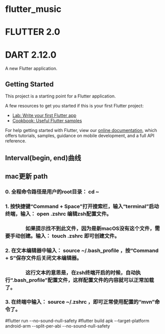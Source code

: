 # flutter_music

# FLUTTER 2.0
# DART 2.12.0
A new Flutter application.
## Getting Started

This project is a starting point for a Flutter application.

A few resources to get you started if this is your first Flutter project:

- [Lab: Write your first Flutter app](https://flutter.dev/docs/get-started/codelab)
- [Cookbook: Useful Flutter samples](https://flutter.dev/docs/cookbook)

For help getting started with Flutter, view our
[online documentation](https://flutter.dev/docs), which offers tutorials,
samples, guidance on mobile development, and a full API reference.
## Interval(begin, end)曲线
## mac更新 path
   ###   0. 全程命令路径是用户的root目录： cd ~
   ###
   ###   1. 按快捷键“Command + Space”打开搜索栏，输入“terminal”启动终端，输入： open .zshrc 编辑zsh配置文件。
   ###
   ### 　　　　如果提示找不到此文件，因为是新macOS没有这个文件，需要手动创建。输入： touch .zshrc 即可创建文件。
   ###
   ###   2. 在文本编辑器中输入： source ~/.bash_profile ，按“Command + S”保存文件后关闭文本编辑器。
   ###
   ### 　　　　这行文本的意思是，在zsh终端开启的时候，自动执行“.bash_profile”配置文件，这样配置文件的内容就可以正常加载了。
   ###
   ###   3. 在终端中输入： source ~/.zshrc ，即可正常使用配置的“mvn”命令了。

#flutter run --no-sound-null-safety
#flutter build apk --target-platform android-arm --split-per-abi --no-sound-null-safety
